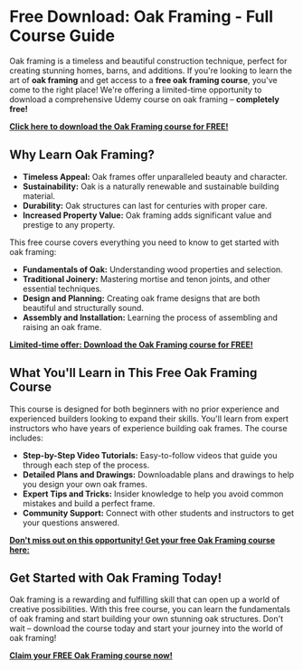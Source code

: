 # Free Download: Oak Framing - Full Course Guide

Oak framing is a timeless and beautiful construction technique, perfect for creating stunning homes, barns, and additions. If you're looking to learn the art of **oak framing** and get access to a **free oak framing course**, you've come to the right place! We're offering a limited-time opportunity to download a comprehensive Udemy course on oak framing – **completely free!**

[**Click here to download the Oak Framing course for FREE!**](https://udemywork.com/oak-framing)

## Why Learn Oak Framing?

*   **Timeless Appeal:** Oak frames offer unparalleled beauty and character.
*   **Sustainability:** Oak is a naturally renewable and sustainable building material.
*   **Durability:** Oak structures can last for centuries with proper care.
*   **Increased Property Value:** Oak framing adds significant value and prestige to any property.

This free course covers everything you need to know to get started with oak framing:

*   **Fundamentals of Oak:** Understanding wood properties and selection.
*   **Traditional Joinery:** Mastering mortise and tenon joints, and other essential techniques.
*   **Design and Planning:** Creating oak frame designs that are both beautiful and structurally sound.
*   **Assembly and Installation:** Learning the process of assembling and raising an oak frame.

[**Limited-time offer: Download the Oak Framing course for FREE!**](https://udemywork.com/oak-framing)

## What You'll Learn in This Free Oak Framing Course

This course is designed for both beginners with no prior experience and experienced builders looking to expand their skills. You'll learn from expert instructors who have years of experience building oak frames. The course includes:

*   **Step-by-Step Video Tutorials:** Easy-to-follow videos that guide you through each step of the process.
*   **Detailed Plans and Drawings:** Downloadable plans and drawings to help you design your own oak frames.
*   **Expert Tips and Tricks:** Insider knowledge to help you avoid common mistakes and build a perfect frame.
*   **Community Support:** Connect with other students and instructors to get your questions answered.

[**Don't miss out on this opportunity! Get your free Oak Framing course here:**](https://udemywork.com/oak-framing)

## Get Started with Oak Framing Today!

Oak framing is a rewarding and fulfilling skill that can open up a world of creative possibilities. With this free course, you can learn the fundamentals of oak framing and start building your own stunning oak structures. Don't wait – download the course today and start your journey into the world of oak framing!

[**Claim your FREE Oak Framing course now!**](https://udemywork.com/oak-framing)
